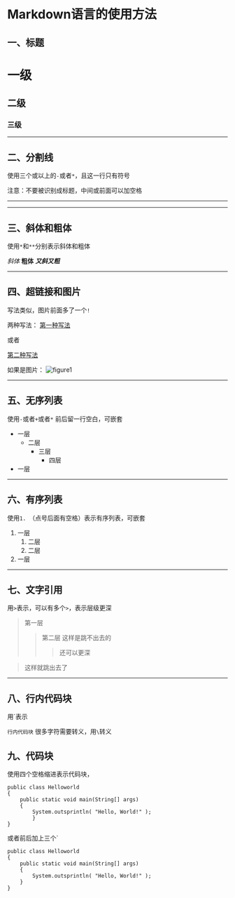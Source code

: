 # Markdown语言的使用方法
## 一、标题

# 一级
## 二级
### 三级

- - -
## 二、分割线
使用三个或以上的`-`或者`*`，且这一行只有符号

注意：不要被识别成标题，中间或前面可以加空格

- - -
* * *

## 三、斜体和粗体
使用`*`和`**`分别表示斜体和粗体

*斜体* **粗体** ***又斜又粗***

- - -
## 四、超链接和图片
写法类似，图片前面多了一个`!`

两种写法：
[第一种写法](https://github.com/Nora0313/Nora0313.github.io/)

或者

[第二种写法][1]

[1]: https://github.com/Nora0313/Nora0313.github.io/

如果是图片：
![figure1](https://ars.els-cdn.com/content/image/1-s2.0-S0923753423007615-gr1.jpg)

- - -
## 五、无序列表
使用`-`或者`+`或者`*`
前后留一行空白，可嵌套

+ 一层
    - 二层
        * 三层
            * 四层
+ 一层

- - -
## 六、有序列表
使用`1. `（点号后面有空格）表示有序列表，可嵌套
1. 一层
    1. 二层
    2. 二层
2. 一层

- - -
## 七、文字引用
用`>`表示，可以有多个`>`，表示层级更深
>第一层
>>第二层
>这样是跳不出去的
>>>还可以更深

>这样就跳出去了

- - -
## 八、行内代码块
用\`表示

`行内代码块`
很多字符需要转义，用`\`转义

## 九、代码块
使用四个空格缩进表示代码块，


    public class Helloworld
    {
        public static void main(String[] args)
        {
            System.outsprintln( "Hello, World!" );
            }
    }


或者前后加上三个\`
```
public class Helloworld
{
    public static void main(String[] args)
    {
        System.outsprintln( "Hello, World!" );
    }
}
```
